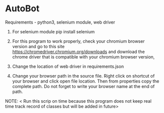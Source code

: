# AutoBot
Requirements - python3, selenium module, web driver

1. For selenium module
    pip install selenium

2. For this program to work properly, check your chromium browser version and go to this site https://chromedriver.chromium.org/downloads and download the chrome 
    driver that is compatible with your chromium browser version,

3. Change the location of web driver in requirements.json

4. Change your browser path in the source file. Right click on shortcut of your browser and click open file location. Then from properties copy the complete path. Do not 
    forget to write your browser name at the end of path.
    
    
NOTE: < Run this scrip on time because this program does not keep real time track record of classes but will be added in future>
